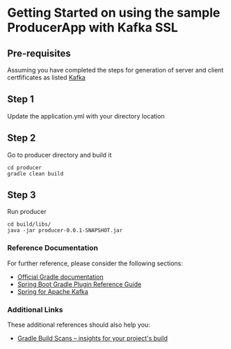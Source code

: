 # Getting Started on using the sample ProducerApp with Kafka SSL 

## Pre-requisites 

Assuming you have completed the steps for generation of server and client certfificates
as listed 
[Kafka](https://github.com/SyedAhmed2019/kafka)


## Step 1 

Update the application.yml with your <clientssl> directory location

## Step 2 
Go to producer directory and build it 
```
cd producer
gradle clean build 
```

## Step 3 
Run producer 
```
cd build/libs/
java -jar producer-0.0.1-SNAPSHOT.jar
```

### Reference Documentation
For further reference, please consider the following sections:

* [Official Gradle documentation](https://docs.gradle.org)
* [Spring Boot Gradle Plugin Reference Guide](https://docs.spring.io/spring-boot/docs/2.2.2.RELEASE/gradle-plugin/reference/html/)
* [Spring for Apache Kafka](https://docs.spring.io/spring-boot/docs/2.2.2.RELEASE/reference/htmlsingle/#boot-features-kafka)

### Additional Links
These additional references should also help you:

* [Gradle Build Scans – insights for your project's build](https://scans.gradle.com#gradle)

